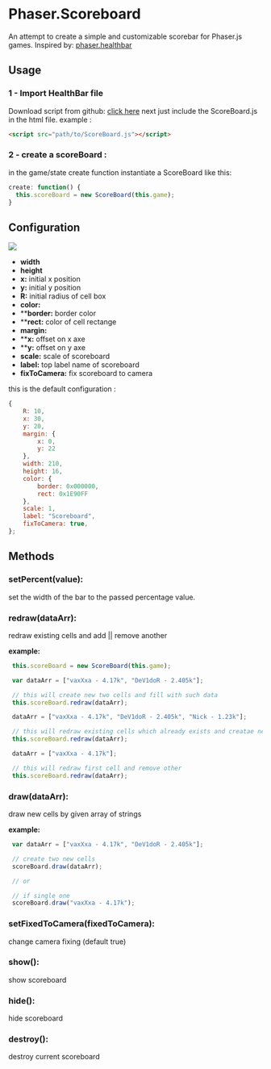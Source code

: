 # Phaser.Scoreboard

An attempt to create a simple and customizable scorebar for Phaser.js games.
Inspired by:
[phaser.healthbar](https://github.com/bmarwane/phaser.healthbar)

## Usage

### 1 - Import HealthBar file
Download script from github:
[click here](https://raw.githubusercontent.com/DeV1doR/phaser.scorebar/master/ScoreBoard.js)
next just include the ScoreBoard.js in the html file.
example : 
``` html
<script src="path/to/ScoreBoard.js"></script>
```

### 2 - create a scoreBoard :

in the game/state create function instantiate a ScoreBoard like this: 

```javascript
create: function() {  
  this.scoreBoard = new ScoreBoard(this.game);
}
```
## Configuration

![](http://image.prntscr.com/image/6e48e479c9a44a728a5f57b9071db122.png)

- **width**
- **height**
- **x:** initial x position 
- **y:** initial y position
- **R:** initial radius of cell box
- **color:**
- ****border:** border color
- ****rect:** color of cell rectange
- **margin:**
- ****x:** offset on x axe
- ****y:** offset on y axe
- **scale:** scale of scoreboard
- **label:** top label name of scoreboard
- **fixToCamera:** fix scoreboard to camera

this is the default configuration : 
```javascript
{
    R: 10,
    x: 30,
    y: 20,
    margin: {
        x: 0,
        y: 22
    },
    width: 210,
    height: 16,
    color: {
        border: 0x000000,
        rect: 0x1E90FF
    },
    scale: 1,
    label: "Scoreboard",
    fixToCamera: true,
};
```

## Methods

### setPercent(value):

set the width of the bar to the passed percentage value.
 
### redraw(dataArr): 
 redraw existing cells and add || remove another

**example:**

```javascript
 this.scoreBoard = new ScoreBoard(this.game);

 var dataArr = ["vaxXxa - 4.17k", "DeV1doR - 2.405k"];

 // this will create new two cells and fill with such data
 this.scoreBoard.redraw(dataArr);

 dataArr = ["vaxXxa - 4.17k", "DeV1doR - 2.405k", "Nick - 1.23k"];

 // this will redraw existing cells which already exists and creatae new one
 this.scoreBoard.redraw(dataArr);

 dataArr = ["vaxXxa - 4.17k"];

 // this will redraw first cell and remove other
 this.scoreBoard.redraw(dataArr); 
 ```

### draw(dataArr): 
 draw new cells by given array of strings

**example:**

```javascript
 var dataArr = ["vaxXxa - 4.17k", "DeV1doR - 2.405k"];

 // create two new cells
 scoreBoard.draw(dataArr);

 // or

 // if single one
 scoreBoard.draw("vaxXxa - 4.17k");
 ```

### setFixedToCamera(fixedToCamera):
  change camera fixing (default true)

### show():
  show scoreboard

### hide():
  hide scoreboard

### destroy():
  destroy current scoreboard
